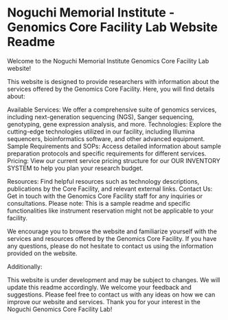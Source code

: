 
# Noguchi Memorial Institute - Genomics Core Facility Lab Website Readme

Welcome to the Noguchi Memorial Institute Genomics Core Facility Lab website!

This website is designed to provide researchers with information about the services offered by the Genomics Core Facility. Here, you will find details about:

Available Services: We offer a comprehensive suite of genomics services, including next-generation sequencing (NGS), Sanger sequencing, genotyping, gene expression analysis, and more.
Technologies: Explore the cutting-edge technologies utilized in our facility, including Illumina sequencers, bioinformatics software, and other advanced equipment.
Sample Requirements and SOPs: Access detailed information about sample preparation protocols and specific requirements for different services.
Pricing: View our current service pricing structure for our OUR INVENTORY SYSTEM to help you plan your research budget.

Resources: Find helpful resources such as technology descriptions, publications by the Core Facility, and relevant external links.
Contact Us: Get in touch with the Genomics Core Facility staff for any inquiries or consultations.
Please note: This is a sample readme and specific functionalities like instrument reservation might not be applicable to your facility.

We encourage you to browse the website and familiarize yourself with the services and resources offered by the Genomics Core Facility. If you have any questions, please do not hesitate to contact us using the information provided on the website.

Additionally:

This website is under development and may be subject to changes. We will update this readme accordingly.
We welcome your feedback and suggestions. Please feel free to contact us with any ideas on how we can improve our website and services.
Thank you for your interest in the Noguchi Genomics Core Facility Lab!
